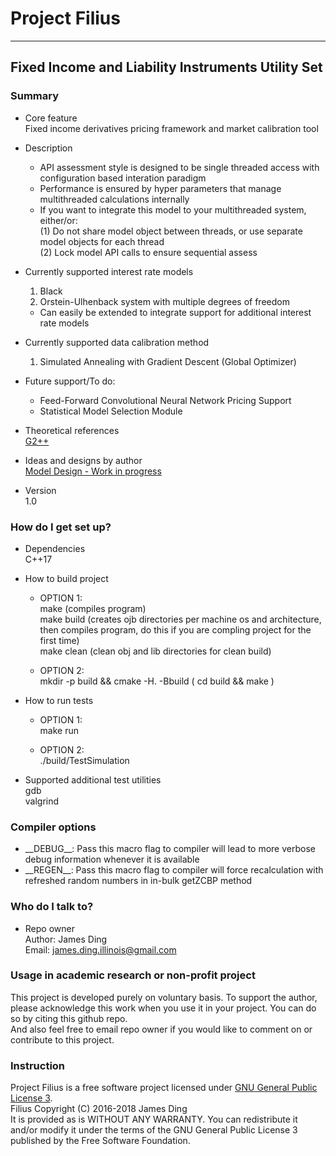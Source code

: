 # Project Filius #
----

## Fixed Income and Liability Instruments Utility Set ##

### Summary ###

* Core feature  
	Fixed income derivatives pricing framework and market calibration tool

* Description  
    * API assessment style is designed to be single threaded access with configuration based interation paradigm
    * Performance is ensured by hyper parameters that manage multithreaded calculations internally  
    * If you want to integrate this model to your multithreaded system, either/or:  
        (1) Do not share model object between threads, or use separate model objects for each thread   
        (2) Lock model API calls to ensure sequential assess

* Currently supported interest rate models  
    1. Black  
    2. Orstein-Ulhenback system with multiple degrees of freedom  
    * Can easily be extended to integrate support for additional interest rate models  

* Currently supported data calibration method  
    1. Simulated Annealing with Gradient Descent (Global Optimizer)  

* Future support/To do:  
    * Feed-Forward Convolutional Neural Network Pricing Support  
    * Statistical Model Selection Module

* Theoretical references  
    [G2++](doc/G2++.pdf)  

* Ideas and designs by author  
    [Model Design - Work in progress](doc/G2++_Math.pdf)  

* Version  
	1.0

### How do I get set up? ###

* Dependencies  
    C++17

* How to build project  
    * OPTION 1:  
    make (compiles program)  
    make build (creates ojb directories per machine os and architecture, then compiles program, do this if you are compling project for the first time)  
    make clean (clean obj and lib directories for clean build)

    * OPTION 2:  
    mkdir -p build && cmake -H. -Bbuild
    ( cd build && make )

* How to run tests  
    * OPTION 1:  
    make run

    * OPTION 2:  
    ./build/TestSimulation

* Supported additional test utilities  
    gdb  
    valgrind

### Compiler options ###
* \_\_DEBUG\_\_: Pass this macro flag to compiler will lead to more verbose debug information whenever it is available
* \_\_REGEN\_\_: Pass this macro flag to compiler will force recalculation with refreshed random numbers in in-bulk getZCBP method

### Who do I talk to? ###

* Repo owner  
	Author: James Ding  
    Email: james.ding.illinois@gmail.com

### Usage in academic research or non-profit project ###

This project is developed purely on voluntary basis.
To support the author, please acknowledge this work when you use it in your project.
You can do so by citing this github repo.  
And also feel free to email repo owner if you would like to comment on or contribute to this project.

### Instruction ###

Project Filius is a free software project licensed under [GNU General Public License 3](LICENSE).  
Filius  Copyright (C) 2016-2018  James Ding  
It is provided as is WITHOUT ANY WARRANTY.
You can redistribute it and/or modify it under the terms of the GNU General Public License 3 published by the Free Software Foundation.
